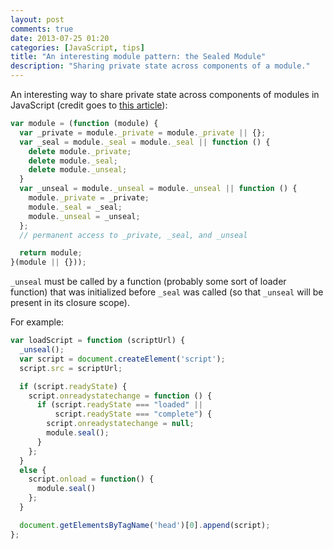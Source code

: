 ```yaml
---
layout: post
comments: true
date: 2013-07-25 01:20
categories: [JavaScript, tips]
title: "An interesting module pattern: the Sealed Module"
description: "Sharing private state across components of a module."
---
```


An interesting way to share private state across components of modules in JavaScript (credit goes to [this article](http://www.adequatelygood.com/JavaScript-Module-Pattern-In-Depth.html)):

``` javascript
var module = (function (module) {
  var _private = module._private = module._private || {};
  var _seal = module._seal = module._seal || function () {
    delete module._private;
    delete module._seal;
    delete module._unseal;
  }
  var _unseal = module._unseal = module._unseal || function () {
    module._private = _private;
    module._seal = _seal;
    module._unseal = _unseal;
  };
  // permanent access to _private, _seal, and _unseal

  return module;
}(module || {}));
```

`_unseal` must be called by a function (probably some sort of loader function) that was initialized before `_seal` was called (so that `_unseal` will be present in its closure scope).

For example:

``` javascript
var loadScript = function (scriptUrl) {
  _unseal();
  var script = document.createElement('script');
  script.src = scriptUrl;

  if (script.readyState) {
    script.onreadystatechange = function () {
      if (script.readyState === "loaded" ||
          script.readyState === "complete") {
        script.onreadystatechange = null;
        module.seal();
      }
    };
  }
  else {
    script.onload = function() {
      module.seal()
    };
  }

  document.getElementsByTagName('head')[0].append(script);
};
```

